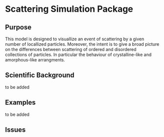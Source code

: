 # Scattering Simulation Package

## Purpose

This model is designed to visuallize an event of scattering by a given number of locallized particles.
Moreover, the intent is to give a broad picture on the differences between scattering of ordered and
disordered collections of particles. In particular the behaviour of crystalline-like and amorphous-like
arrangments.

## Scientific Background

to be added


## Examples

to be added


## Issues
